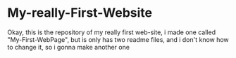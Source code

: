 # My-really-First-Website
Okay, this is the repository of my really first web-site, i made one called "My-First-WebPage", but is only has two readme files, and i don't know how to change it, so i gonna make another one
